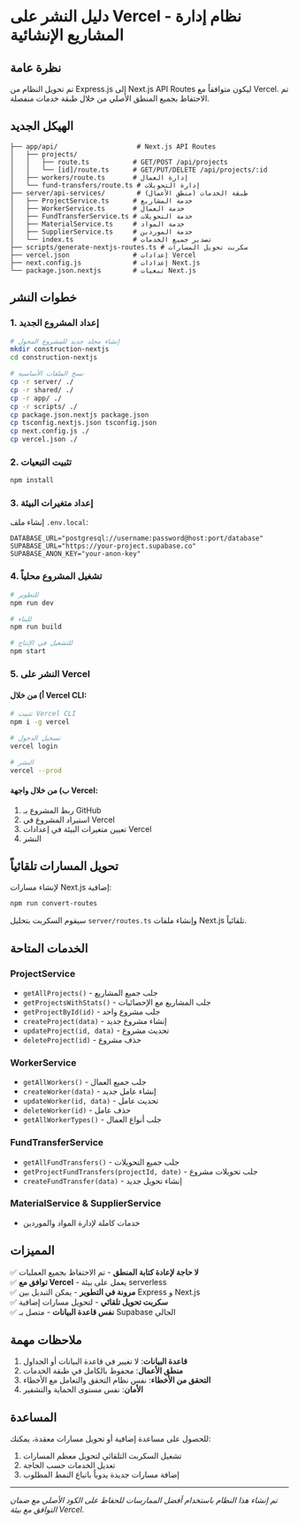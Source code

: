 # دليل النشر على Vercel - نظام إدارة المشاريع الإنشائية

## نظرة عامة

تم تحويل النظام من Express.js إلى Next.js API Routes ليكون متوافقاً مع Vercel. تم الاحتفاظ بجميع المنطق الأصلي من خلال طبقة خدمات منفصلة.

## الهيكل الجديد

```
├── app/api/                    # Next.js API Routes
│   ├── projects/
│   │   ├── route.ts           # GET/POST /api/projects
│   │   └── [id]/route.ts      # GET/PUT/DELETE /api/projects/:id
│   ├── workers/route.ts       # إدارة العمال
│   └── fund-transfers/route.ts # إدارة التحويلات
├── server/api-services/        # طبقة الخدمات (منطق الأعمال)
│   ├── ProjectService.ts      # خدمة المشاريع
│   ├── WorkerService.ts       # خدمة العمال
│   ├── FundTransferService.ts # خدمة التحويلات
│   ├── MaterialService.ts     # خدمة المواد
│   ├── SupplierService.ts     # خدمة الموردين
│   └── index.ts               # تصدير جميع الخدمات
├── scripts/generate-nextjs-routes.ts # سكربت تحويل المسارات
├── vercel.json                # إعدادات Vercel
├── next.config.js             # إعدادات Next.js
└── package.json.nextjs        # تبعيات Next.js
```

## خطوات النشر

### 1. إعداد المشروع الجديد

```bash
# إنشاء مجلد جديد للمشروع المحول
mkdir construction-nextjs
cd construction-nextjs

# نسخ الملفات الأساسية
cp -r server/ ./
cp -r shared/ ./
cp -r app/ ./
cp -r scripts/ ./
cp package.json.nextjs package.json
cp tsconfig.nextjs.json tsconfig.json
cp next.config.js ./
cp vercel.json ./
```

### 2. تثبيت التبعيات

```bash
npm install
```

### 3. إعداد متغيرات البيئة

إنشاء ملف `.env.local`:

```env
DATABASE_URL="postgresql://username:password@host:port/database"
SUPABASE_URL="https://your-project.supabase.co"
SUPABASE_ANON_KEY="your-anon-key"
```

### 4. تشغيل المشروع محلياً

```bash
# للتطوير
npm run dev

# للبناء
npm run build

# للتشغيل في الإنتاج
npm start
```

### 5. النشر على Vercel

#### أ) من خلال Vercel CLI:

```bash
# تثبيت Vercel CLI
npm i -g vercel

# تسجيل الدخول
vercel login

# النشر
vercel --prod
```

#### ب) من خلال واجهة Vercel:

1. ربط المشروع بـ GitHub
2. استيراد المشروع في Vercel
3. تعيين متغيرات البيئة في إعدادات Vercel
4. النشر

## تحويل المسارات تلقائياً

لإنشاء مسارات Next.js إضافية:

```bash
npm run convert-routes
```

سيقوم السكربت بتحليل `server/routes.ts` وإنشاء ملفات Next.js تلقائياً.

## الخدمات المتاحة

### ProjectService
- `getAllProjects()` - جلب جميع المشاريع
- `getProjectsWithStats()` - جلب المشاريع مع الإحصائيات  
- `getProjectById(id)` - جلب مشروع واحد
- `createProject(data)` - إنشاء مشروع جديد
- `updateProject(id, data)` - تحديث مشروع
- `deleteProject(id)` - حذف مشروع

### WorkerService
- `getAllWorkers()` - جلب جميع العمال
- `createWorker(data)` - إنشاء عامل جديد
- `updateWorker(id, data)` - تحديث عامل
- `deleteWorker(id)` - حذف عامل
- `getAllWorkerTypes()` - جلب أنواع العمال

### FundTransferService
- `getAllFundTransfers()` - جلب جميع التحويلات
- `getProjectFundTransfers(projectId, date)` - جلب تحويلات مشروع
- `createFundTransfer(data)` - إنشاء تحويل جديد

### MaterialService & SupplierService
- خدمات كاملة لإدارة المواد والموردين

## المميزات

✅ **لا حاجة لإعادة كتابة المنطق** - تم الاحتفاظ بجميع العمليات  
✅ **توافق مع Vercel** - يعمل على بيئة serverless  
✅ **مرونة في التطوير** - يمكن التبديل بين Express و Next.js  
✅ **سكربت تحويل تلقائي** - لتحويل مسارات إضافية  
✅ **نفس قاعدة البيانات** - متصل بـ Supabase الحالي  

## ملاحظات مهمة

1. **قاعدة البيانات**: لا تغيير في قاعدة البيانات أو الجداول
2. **منطق الأعمال**: محفوظ بالكامل في طبقة الخدمات
3. **التحقق من الأخطاء**: نفس نظام التحقق والتعامل مع الأخطاء
4. **الأمان**: نفس مستوى الحماية والتشفير

## المساعدة

للحصول على مساعدة إضافية أو تحويل مسارات معقدة، يمكنك:

1. تشغيل السكربت التلقائي لتحويل معظم المسارات
2. تعديل الخدمات حسب الحاجة
3. إضافة مسارات جديدة يدوياً باتباع النمط المطلوب

---

*تم إنشاء هذا النظام باستخدام أفضل الممارسات للحفاظ على الكود الأصلي مع ضمان التوافق مع بيئة Vercel.*